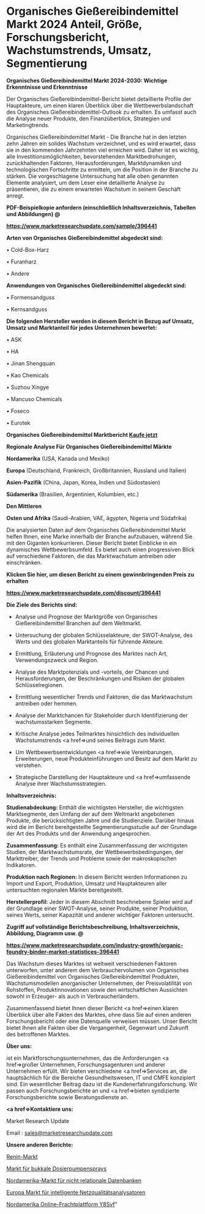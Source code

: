 # Organisches Gießereibindemittel Markt 2024 Anteil, Größe, Forschungsbericht, Wachstumstrends, Umsatz, Segmentierung

<strong>Organisches Gießereibindemittel Markt 2024-2030: Wichtige Erkenntnisse und Erkenntnisse</strong>

Der Organisches Gießereibindemittel-Bericht bietet detaillierte Profile der Hauptakteure, um einen klaren Überblick über die Wettbewerbslandschaft des Organisches Gießereibindemittel-Outlook zu erhalten. Es umfasst auch die Analyse neuer Produkte, den Finanzüberblick, Strategien und Marketingtrends.

Organisches Gießereibindemittel Markt - Die Branche hat in den letzten zehn Jahren ein solides Wachstum verzeichnet, und es wird erwartet, dass sie in den kommenden Jahrzehnten viel erreichen wird. Daher ist es wichtig, alle Investitionsmöglichkeiten, bevorstehenden Marktbedrohungen, zurückhaltenden Faktoren, Herausforderungen, Marktdynamiken und technologischen Fortschritte zu ermitteln, um die Position in der Branche zu stärken. Die vorgeschlagene Untersuchung hat alle oben genannten Elemente analysiert, um dem Leser eine detaillierte Analyse zu präsentieren, die zu einem erwarteten Wachstum in seinem Geschäft anregt.



<strong><b>PDF-Beispielkopie anfordern (einschließlich Inhaltsverzeichnis, Tabellen und Abbildungen) @ </b></strong>

<strong><a href=https://www.marketresearchupdate.com/sample/396441>

<strong>https://www.marketresearchupdate.com/sample/396441</u></a></strong></strong>



<strong>Arten von Organisches Gießereibindemittel abgedeckt sind:</strong>

• Cold-Box-Harz

• Furanharz

• Andere



<strong>Anwendungen von Organisches Gießereibindemittel abgedeckt sind:</strong>

• Formensandguss

• Kernsandguss



<strong>Die folgenden Hersteller werden in diesem Bericht in Bezug auf Umsatz, Umsatz und Marktanteil für jedes Unternehmen bewertet:</strong>

• ASK

• HA

• Jinan Shengquan

• Kao Chemicals

• Suzhou Xingye

• Mancuso Chemicals

• Foseco

• Eurotek



<strong>Organisches Gießereibindemittel Marktbericht <a href=https://www.marketresearchupdate.com/buynow/396441>Kaufe jetzt</a></strong>



<strong>Regionale Analyse Für Organisches Gießereibindemittel Märkte</strong>



<strong>Nordamerika</strong> (USA, Kanada und Mexiko)



<strong>Europa</strong> (Deutschland, Frankreich, Großbritannien, Russland und Italien)



<strong>Asien-Pazifik</strong> (China, Japan, Korea, Indien und Südostasien)



<strong>Südamerika</strong> (Brasilien, Argentinien, Kolumbien, etc.)



<strong>Den Mittleren</strong> 

<strong>Osten und Afrika</strong> (Saudi-Arabien, VAE, ägypten, Nigeria und Südafrika)

Die analysierten Daten auf dem Organisches Gießereibindemittel Markt helfen Ihnen, eine Marke innerhalb der Branche aufzubauen, während Sie mit den Giganten konkurrieren. Dieser Bericht bietet Einblicke in ein dynamisches Wettbewerbsumfeld. Es bietet auch einen progressiven Blick auf verschiedene Faktoren, die das Marktwachstum antreiben oder einschränken.



<strong>Klicken Sie hier, um diesen Bericht zu einem gewinnbringenden Preis zu erhalten
</strong>

<strong><a href=https://www.marketresearchupdate.com/discount/396441>https://www.marketresearchupdate.com/discount/396441</b></u></strong></a>



<strong>Die Ziele des Berichts sind:</strong>

- Analyse und Prognose der Marktgröße von Organisches Gießereibindemittel Branchen auf dem Weltmarkt.

- Untersuchung der globalen Schlüsselakteure, der SWOT-Analyse, des Werts und des globalen Marktanteils für führende Akteure.

- Ermittlung, Erläuterung und Prognose des Marktes nach Art, Verwendungszweck und Region.

- Analyse des Marktpotenzials und -vorteils, der Chancen und Herausforderungen, der Beschränkungen und Risiken der globalen Schlüsselregionen.

- Ermittlung wesentlicher Trends und Faktoren, die das Marktwachstum antreiben oder hemmen.

- Analyse der Marktchancen für Stakeholder durch Identifizierung der wachstumsstarken Segmente.

- Kritische Analyse jedes Teilmarktes hinsichtlich des individuellen Wachstumstrends <a href=>und</a> seines Beitrags zum Markt.

- Um Wettbewerbsentwicklungen <a href=>wie</a> Vereinbarungen, Erweiterungen, neue Produkteinführungen und Besitz auf dem Markt zu verstehen.

- Strategische Darstellung der Hauptakteure und <a href=>umfas</a>sende Analyse ihrer Wachstumsstrategien.



<strong>Inhaltsverzeichnis:</strong>



<strong>Studienabdeckung:</strong> Enthält die wichtigsten Hersteller, die wichtigsten Marktsegmente, den Umfang der auf dem Weltmarkt angebotenen Produkte, die berücksichtigten Jahre und die Studienziele. Darüber hinaus wird die im Bericht bereitgestellte Segmentierungsstudie auf der Grundlage der Art des Produkts und der Anwendung angesprochen.



<strong>Zusammenfassung:</strong> Es enthält eine Zusammenfassung der wichtigsten Studien, der Marktwachstumsrate, der Wettbewerbsbedingungen, der Markttreiber, der Trends und Probleme sowie der makroskopischen Indikatoren.



<strong>Produktion nach Regionen:</strong> In diesem Bericht werden Informationen zu Import und Export, Produktion, Umsatz und Hauptakteuren aller untersuchten regionalen Märkte bereitgestellt.



<strong>Herstellerprofil:</strong> Jeder in diesem Abschnitt beschriebene Spieler wird auf der Grundlage einer SWOT-Analyse, seiner Produkte, seiner Produktion, seines Werts, seiner Kapazität und anderer wichtiger Faktoren untersucht.



<strong><b>Zugriff auf vollständige Berichtsbeschreibung, Inhaltsverzeichnis, Abbildung, Diagramm usw. @ </b></strong>

<strong><a href=https://www.marketresearchupdate.com/industry-growth/organic-foundry-binder-market-statistices-396441>https://www.marketresearchupdate.com/industry-growth/organic-foundry-binder-market-statistices-396441</a></strong>

Das Wachstum dieses Marktes ist weltweit verschiedenen Faktoren unterworfen, unter anderem dem Verbrauchervolumen von Organisches Gießereibindemittel von Organisches Gießereibindemittel Produkten, Wachstumsmodellen anorganischer Unternehmen, der Preisvolatilität von Rohstoffen, Produktinnovationen sowie den wirtschaftlichen Aussichten sowohl in Erzeuger- als auch in Verbraucherländern.

Zusammenfassend bietet Ihnen dieser Bericht <a href=>einen</a> klaren Überblick über alle Fakten des Marktes, ohne dass Sie auf einen anderen Forschungsbericht oder eine Datenquelle verweisen müssen. Unser Bericht bietet Ihnen alle Fakten über die Vergangenheit, Gegenwart und Zukunft des betroffenen Marktes.



<strong>Über uns:</strong>

 ist ein Marktforschungsunternehmen, das die Anforderungen <a href=>großer</a> Unternehmen, Forschungsagenturen und anderer Unternehmen erfüllt. Wir bieten verschiedene <a href=>Services</a> an, die hauptsächlich für die Bereiche Gesundheitswesen, IT und CMFE konzipiert sind. Ein wesentlicher Beitrag dazu ist die Kundenerfahrungsforschung. Wir passen auch Forschungsberichte an und <a href=>bieten</a> syndizierte Forschungsberichte sowie Beratungsdienste an.



<strong><a href=>Kontaktiere uns:</a></strong>

Market Research Update

Email : sales@marketresearchupdate.com



<strong>Unsere anderen Berichte:</strong>

<a href=https://www.linkedin.com/pulse/renin-market-size-growth-set-surge-significantly>Renin-Markt</a>

<a href=https://www.linkedin.com/pulse/buccal-dosing-pump-spray-market-research-report>Markt für bukkale Dosierpumpensprays</a>

<a href=https://www.linkedin.com/pulse/north-america-non-relational-databases-market-report-2023>Nordamerika-Markt für nicht relationale Datenbanken</a>

<a href=https://www.linkedin.com/pulse/europe-intelligent-power-quality-analyzer-market-2023>Europa Markt für intelligente Netzqualitätsanalysatoren</a>

<a href=https://www.linkedin.com/pulse/north-america-online-freight-platform-y8svf/>Nordamerika Online-Frachtplattform Y8Svf</a>"
